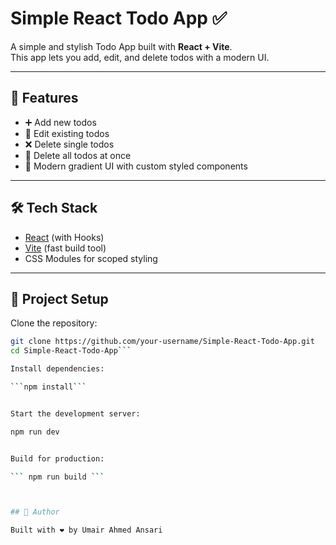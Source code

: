 # Simple React Todo App ✅

A simple and stylish Todo App built with **React + Vite**.  
This app lets you add, edit, and delete todos with a modern UI.

---

## 🚀 Features
- ➕ Add new todos  
- 📝 Edit existing todos  
- ❌ Delete single todos  
- 🧹 Delete all todos at once  
- 🎨 Modern gradient UI with custom styled components  

---

## 🛠️ Tech Stack
- [React](https://react.dev/) (with Hooks)  
- [Vite](https://vitejs.dev/) (fast build tool)  
- CSS Modules for scoped styling  

---

## 📂 Project Setup

Clone the repository:
```bash
git clone https://github.com/your-username/Simple-React-Todo-App.git
cd Simple-React-Todo-App``` 

Install dependencies:

```npm install```


Start the development server:

npm run dev


Build for production:

``` npm run build ```



## 🙌 Author

Built with ❤️ by Umair Ahmed Ansari
